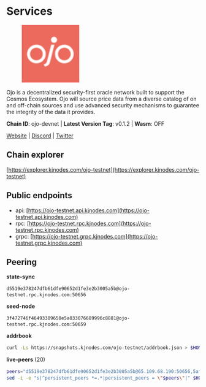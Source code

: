 # Services

<figure><img src="https://raw.githubusercontent.com/kj89/cosmos-images/main/logos/ojo.png" width="150" alt=""><figcaption></figcaption></figure>

Ojo is a decentralized security-first oracle network built  to support the Cosmos Ecosystem. Ojo will source price data  from a diverse catalog of on and off-chain sources and use  advanced security mechanisms to guarantee the integrity of the data it provides.

**Chain ID**: ojo-devnet | **Latest Version Tag**: v0.1.2 | **Wasm**: OFF

[Website](https://ojo.network) | [Discord](https://discord.gg/fd8Yrex8nC) | [Twitter](https://twitter.com/ojo_network)




## Chain explorer
[https://explorer.kjnodes.com/ojo-testnet](https://explorer.kjnodes.com/ojo-testnet)

## Public endpoints

* api: [https://ojo-testnet.api.kjnodes.com](https://ojo-testnet.api.kjnodes.com)
* rpc: [https://ojo-testnet.rpc.kjnodes.com](https://ojo-testnet.rpc.kjnodes.com)
* grpc: [https://ojo-testnet.grpc.kjnodes.com](https://ojo-testnet.grpc.kjnodes.com)

## Peering

**state-sync**

```text
d5519e378247dfb61dfe90652d1fe3e2b3005a5b@ojo-testnet.rpc.kjnodes.com:50656
```

**seed-node**

```text
3f472746f46493309650e5a033076689996c8881@ojo-testnet.rpc.kjnodes.com:50659
```

**addrbook**
```bash
curl -Ls https://snapshots.kjnodes.com/ojo-testnet/addrbook.json > $HOME/.ojo/config/addrbook.json
```

**live-peers** (20)
```bash
peers="d5519e378247dfb61dfe90652d1fe3e2b3005a5b@65.109.68.190:50656,5af3d50dcc231884f3d3da3e3caecb0deef1dc5b@142.132.134.112:25356,62fa77951a7c8f323c0499fff716cd86932d8996@65.108.199.36:24214,9edc978fd53c8718ef0cafe62ed8ae23b4603102@136.243.103.32:36656,ac5089a8789736e2bc3eee0bf79ca04e22202bef@162.55.80.116:29656,bd35cfd5bfbea4c2a63e893860d4f9a7d880957c@213.239.217.52:45656,408ee86160af26ee7204d220498e80638f7874f4@161.97.109.47:38656,c37e444f67af17545393ad16930cd68dc7e3fd08@95.216.7.169:61156,fbeb2b37fe139399d7513219e25afd9eb8f81f4f@65.21.170.3:38656,239caa37cb0f131b01be8151631b649dc700cd97@95.217.200.36:46656,e54b02d103f1fcf5189a86abe542670979d2029d@65.109.85.170:58656,9bcec17faba1b8f6583d37103f20bd9b968ac857@38.146.3.230:21656,1145755896d6a3e9df2f130cc2cbd223cdb206f0@209.145.53.163:29656,b0968b57bcb5e527230ef3cfa3f65d5f1e4647dd@35.212.224.95:26656,8671c2dbbfd918374292e2c760704414d853f5b7@35.215.121.109:26656,2691bb6b296b951400d871c8d0bd94a3a1cdbd52@65.109.93.152:33656,cbe534c7d012e9eb4e71a5573aee8acc1adf4bc6@65.108.41.172:28056,a23cc4cbb09108bc9af380083108262454539aeb@35.215.116.65:26656,3d11a6c7a5d4b3c5752be0c252c557ed4acc2c30@167.235.57.142:36656,b6b4a4c720c4b4a191f0c5583cc298b545c330df@65.109.28.219:21656"
sed -i -e "s|^persistent_peers *=.*|persistent_peers = \"$peers\"|" $HOME/.ojo/config/config.toml
```
